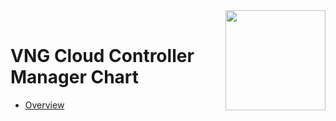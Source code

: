 <div style="float: right;"><img src="../../images/01.png" width="160px" /></div><br>


# VNG Cloud Controller Manager Chart
- [Overview](overview.md)
